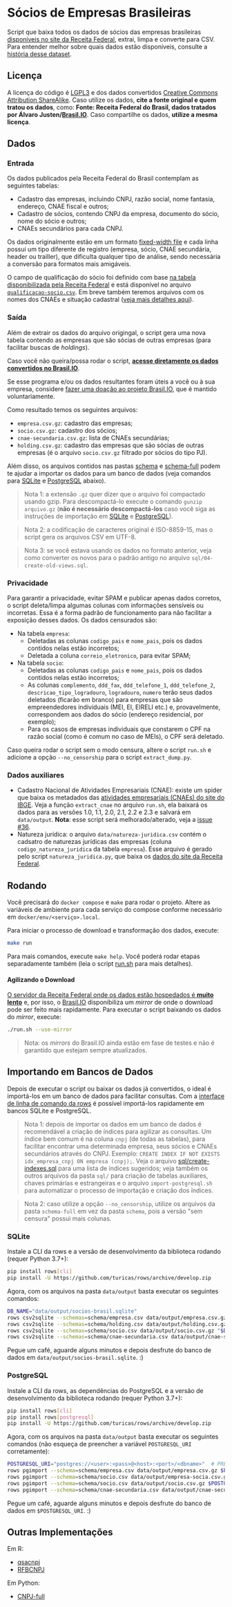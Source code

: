 # Sócios de Empresas Brasileiras

Script que baixa todos os dados de sócios das empresas brasileiras [disponíveis
no site da Receita
Federal](https://receita.economia.gov.br/orientacao/tributaria/cadastros/cadastro-nacional-de-pessoas-juridicas-cnpj/dados-publicos-cnpj),
extrai, limpa e converte para CSV. Para entender melhor sobre quais dados estão
disponíveis, consulte a [história desse dataset](historia-do-dataset.md).


## Licença

A licença do código é [LGPL3](https://www.gnu.org/licenses/lgpl-3.0.en.html) e
dos dados convertidos [Creative Commons Attribution
ShareAlike](https://creativecommons.org/licenses/by-sa/4.0/). Caso utilize os
dados, **cite a fonte original e quem tratou os dados**, como: **Fonte: Receita
Federal do Brasil, dados tratados por Álvaro
Justen/[Brasil.IO](https://brasil.io/)**. Caso compartilhe os dados, **utilize
a mesma licença**.


## Dados

### Entrada

Os dados publicados pela Receita Federal do Brasil contemplam as seguintes
tabelas:

- Cadastro das empresas, incluindo CNPJ, razão social, nome fantasia, endereço,
  CNAE fiscal e outros;
- Cadastro de sócios, contendo CNPJ da empresa, documento do sócio, nome do
  sócio e outros;
- CNAEs secundários para cada CNPJ.

Os dados originalmente estão em um formato [fixed-width
file](http://www.softinterface.com/Convert-XLS/Features/Fixed-Width-Text-File-Definition.htm)
e cada linha possui um tipo diferente de registro (empresa, sócio, CNAE
secundária, header ou trailler), que dificulta qualquer tipo de análise, sendo
necessária a conversão para formatos mais amigáveis.

O campo de qualificação do sócio foi definido com base [na tabela
disponibilizada pela Receita
Federal](http://idg.receita.fazenda.gov.br/orientacao/tributaria/cadastros/cadastro-nacional-de-pessoas-juridicas-cnpj/Qualificacao_socio.pdf)
e está disponível no arquivo
[`qualificacao-socio.csv`](qualificacao-socio.csv). Em breve também teremos
arquivos com os nomes dos CNAEs e situação cadastral ([veja mais detalhes
aqui](https://github.com/turicas/socios-brasil/issues/20)).


### Saída

Além de extrair os dados do arquivo origingal, o script gera uma nova tabela
contendo as empresas que são sócias de outras empresas (para facilitar buscas
de *holdings*).

Caso você não queira/possa rodar o script, **[acesse diretamente os dados
convertidos no Brasil.IO](https://brasil.io/dataset/socios-brasil)**.

Se esse programa e/ou os dados resultantes foram úteis a você ou à sua empresa,
considere [fazer uma doação ao projeto Brasil.IO](https://brasil.io/doe), que é
mantido voluntariamente.

Como resultado temos os seguintes arquivos:

- `empresa.csv.gz`: cadastro das empresas;
- `socio.csv.gz`: cadastro dos sócios;
- `cnae-secundaria.csv.gz`: lista de CNAEs secundárias;
- `holding.csv.gz`: cadastro das empresas que são sócias de outras
  empresas (é o arquivo `socio.csv.gz` filtrado por sócios do tipo PJ).

Além disso, os arquivos contidos nas pastas [schema](schema/) e
[schema-full](schema-full/) podem te ajudar a importar os dados para um banco
de dados (veja comandos para [SQLite](#sqlite) e [PostgreSQL](#postgresql)
abaixo).

> Nota 1: a extensão `.gz` quer dizer que o arquivo foi compactado usando gzip.
> Para descompactá-lo execute o comando `gunzip arquivo.gz` (**não é necessário
> descompactá-los** caso você siga as instruções de importação em
> [SQLite](#sqlite) e [PostgreSQL](#postgresql)).

> Nota 2: a codificação de caracteres original é ISO-8859-15, mas o script gera
> os arquivos CSV em UTF-8.

> Nota 3: se você estava usando os dados no formato anterior, veja como
> converter os novos para o padrão antigo no arquivo
> `sql/04-create-old-views.sql`.


### Privacidade

Para garantir a privacidade, evitar SPAM e publicar apenas dados corretos, o
script deleta/limpa algumas colunas com informações sensíveis ou incorretas.
Essa é a forma padrão de funcionamento para não facilitar a exposição desses
dados. Os dados censurados são:

- Na tabela `empresa`:
  - Deletadas as colunas `codigo_pais` e `nome_pais`, pois os dados contidos
    nelas estão incorretos;
  - Deletada a coluna `correio_eletronico`, para evitar SPAM;
- Na tabela `socio`:
  - Deletadas as colunas `codigo_pais` e `nome_pais`, pois os dados contidos
    nelas estão incorretos;
  - As colunas `complemento`, `ddd_fax`, `ddd_telefone_1`, `ddd_telefone_2`,
    `descricao_tipo_logradouro`, `logradouro`, `numero` terão seus dados
    deletados (ficarão em branco) para empresas que são empreendedores
    individuais (MEI, EI, EIRELI etc.) e, provavelmente, correspondem aos dados
    do sócio (endereço residencial, por exemplo);
  - Para os casos de empresas individuais que constarem o CPF na razão social
    (como é comum no caso de MEIs), o CPF será deletado.

Caso queira rodar o script sem o modo censura, altere o script `run.sh` e
adicione a opção `--no_censorship` para o script `extract_dump.py`.


### Dados auxiliares

- Cadastro Nacional de Atividades Empresariais (CNAE): existe um spider que
  baixa os metadados das [atividades empresariais (CNAEs) do site do
  IBGE](https://cnae.ibge.gov.br). Veja a função `extract_cnae` no arquivo
  `run.sh`, ela baixará os dados para as versões 1.0, 1.1, 2.0, 2.1, 2.2 e 2.3
  e salvará em `data/output`. **Nota**: esse script será melhorado/alterado,
  veja a [issue #36](https://github.com/turicas/socios-brasil/issues/36).
- Natureza jurídica: o arquivo `data/natureza-juridica.csv` contém o cadsatro
  de naturezas jurídicas das empresas (coluna `codigo_natureza_juridica` da
  tabela `empresa`).  Esse arquivo é gerado pelo script `natureza_juridica.py`,
  que baixa os [dados do site da Receita
  Federal](https://www.receita.fazenda.gov.br/pessoajuridica/cnpj/tabelas/natjurqualificaresponsavel.htm).


## Rodando

Você precisará do `docker compose` e `make` para rodar o projeto. Altere as variáveis de ambiente para cada serviço do
compose conforme necessário em `docker/env/<serviço>.local`.

Para iniciar o processo de download e transformação dos dados, execute:

```bash
make run
```

Para mais comandos, execute `make help`. Você poderá rodar etapas separadamente também (leia o script [run.sh](run.sh)
para mais detalhes).


#### Agilizando o Download

[O servidor da Receita Federal onde os dados estão hospedados é **muito
lento**](https://twitter.com/turicas/status/1114185311372873729) e, por isso, o
[Brasil.IO](https://brasil.io/) disponibiliza um *mirror* de onde o download
pode ser feito mais rapidamente. Para executar o script baixando os dados do
*mirror*, execute:

```bash
./run.sh --use-mirror
```

> Nota: os *mirrors* do Brasil.IO ainda estão em fase de testes e não é
> garantido que estejam sempre atualizados.


## Importando em Bancos de Dados

Depois de executar o script ou baixar os dados já convertidos, o ideal é
importá-los em um banco de dados para facilitar consultas. Com a [interface de
linha de comando da rows](http://turicas.info/rows/cli/) é possível importá-los
rapidamente em bancos SQLite e PostgreSQL.

> Nota 1: depois de importar os dados em um banco de dados é recomendável a
> criação de índices para agilizar as consultas. Um índice bem comum é na
> coluna `cnpj` (de todas as tabelas), para facilitar encontrar uma determinada
> empresa, seus sócios e CNAEs secundários através do CNPJ. Exemplo:
> `CREATE INDEX IF NOT EXISTS idx_empresa_cnpj ON empresa (cnpj);`. Veja o
> arquivo [sql/create-indexes.sql](sql/create-indexes.sql) para uma lista de
> índices sugeridos; veja também os outros arquivos da pasta `sql/` para
> criação de tabelas auxiliares, chaves primárias e estrangeiras e o arquivo
> `import-postgresql.sh` para automatizar o processo de importação e criação
> dos índices.

> Nota 2: caso utilize a opção `--no_censorship`, utilize os arquivos da pasta
> `schema-full` em vez da pasta `schema`, pois a versão "sem censura" possui
> mais colunas.

### SQLite

Instale a CLI da rows e a versão de desenvolvimento da biblioteca rodando
(requer Python 3.7+):

```bash
pip install rows[cli]
pip install -U https://github.com/turicas/rows/archive/develop.zip
```

Agora, com os arquivos na pasta `data/output` basta executar os seguintes
comandos:

```bash
DB_NAME="data/output/socios-brasil.sqlite"
rows csv2sqlite --schemas=schema/empresa.csv data/output/empresa.csv.gz "$DB_NAME"
rows csv2sqlite --schemas=schema/holding.csv data/output/holding.csv.gz "$DB_NAME"
rows csv2sqlite --schemas=schema/socio.csv data/output/socio.csv.gz "$DB_NAME"
rows csv2sqlite --schemas=schema/cnae-secundaria.csv data/output/cnae-secundaria.csv.gz "$DB_NAME"
```

Pegue um café, aguarde alguns minutos e depois desfrute do banco de dados em
`data/output/socios-brasil.sqlite`. :)


### PostgreSQL

Instale a CLI da rows, as dependências do PostgreSQL e a versão de
desenvolvimento da biblioteca rodando (requer Python 3.7+):

```bash
pip install rows[cli]
pip install rows[postgresql]
pip install -U https://github.com/turicas/rows/archive/develop.zip
```

Agora, com os arquivos na pasta `data/output` basta executar os seguintes
comandos (não esqueça de preencher a variável `POSTGRESQL_URI` corretamente):

```bash
POSTGRESQL_URI="postgres://<user>:<pass>@<host>:<port>/<dbname>"  # PREENCHA!
rows pgimport --schema=schema/empresa.csv data/output/empresa.csv.gz $POSTGRESQL_URI empresa
rows pgimport --schema=schema/socio.csv data/output/empresa-socia.csv.gz $POSTGRESQL_URI empresa_socia
rows pgimport --schema=schema/socio.csv data/output/socio.csv.gz $POSTGRESQL_URI socio
rows pgimport --schema=schema/cnae-secundaria.csv data/output/cnae-secundaria.csv.gz $POSTGRESQL_URI cnae_secundaria
```

Pegue um café, aguarde alguns minutos e depois desfrute do banco de dados em
`$POSTGRESQL_URI`. :)


## Outras Implementações

Em R:

- [qsacnpj](https://github.com/georgevbsantiago/qsacnpj/)
- [RFBCNPJ](http://curso-r.com/blog/2018/05/13/2018-05-13-rfbcnpj/)

Em Python:

- [CNPJ-full](https://github.com/fabioserpa/CNPJ-full)
